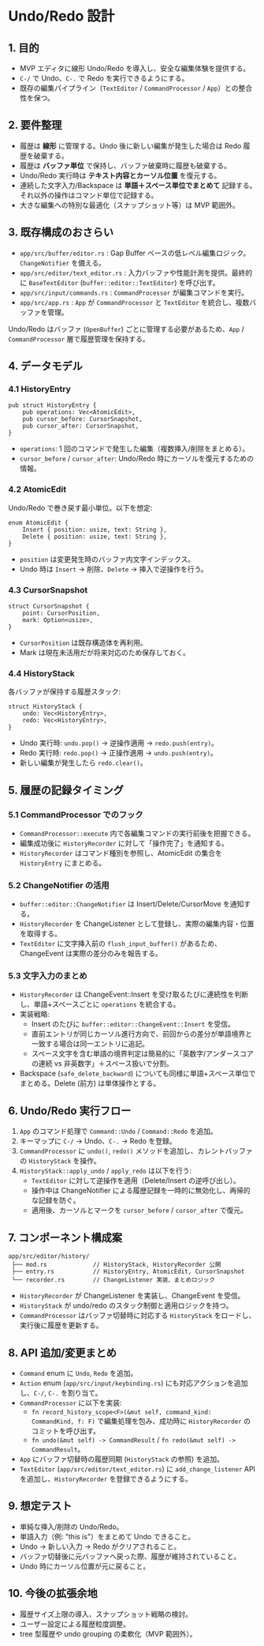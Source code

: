 # Undo/Redo 設計

## 1. 目的
- MVP エディタに線形 Undo/Redo を導入し、安全な編集体験を提供する。
- `C-/` で Undo、`C-.` で Redo を実行できるようにする。
- 既存の編集パイプライン（`TextEditor` / `CommandProcessor` / `App`）との整合性を保つ。

## 2. 要件整理
- 履歴は **線形** に管理する。Undo 後に新しい編集が発生した場合は Redo 履歴を破棄する。
- 履歴は **バッファ単位** で保持し、バッファ破棄時に履歴も破棄する。
- Undo/Redo 実行時は **テキスト内容とカーソル位置** を復元する。
- 連続した文字入力/Backspace は **単語＋スペース単位でまとめて** 記録する。それ以外の操作はコマンド単位で記録する。
- 大きな編集への特別な最適化（スナップショット等）は MVP 範囲外。

## 3. 既存構成のおさらい
- `app/src/buffer/editor.rs` : Gap Buffer ベースの低レベル編集ロジック。`ChangeNotifier` を備える。
- `app/src/editor/text_editor.rs` : 入力バッファや性能計測を提供。最終的に `BaseTextEditor` (`buffer::editor::TextEditor`) を呼び出す。
- `app/src/input/commands.rs` : `CommandProcessor` が編集コマンドを実行。
- `app/src/app.rs` : `App` が `CommandProcessor` と `TextEditor` を統合し、複数バッファを管理。

Undo/Redo はバッファ (`OpenBuffer`) ごとに管理する必要があるため、`App` / `CommandProcessor` 層で履歴管理を保持する。

## 4. データモデル
### 4.1 HistoryEntry
```
pub struct HistoryEntry {
    pub operations: Vec<AtomicEdit>,
    pub cursor_before: CursorSnapshot,
    pub cursor_after: CursorSnapshot,
}
```

- `operations`: 1 回のコマンドで発生した編集（複数挿入/削除をまとめる）。
- `cursor_before` / `cursor_after`: Undo/Redo 時にカーソルを復元するための情報。

### 4.2 AtomicEdit
Undo/Redo で巻き戻す最小単位。以下を想定:
```
enum AtomicEdit {
    Insert { position: usize, text: String },
    Delete { position: usize, text: String },
}
```
- `position` は変更発生時のバッファ内文字インデックス。
- Undo 時は `Insert` → 削除、`Delete` → 挿入で逆操作を行う。

### 4.3 CursorSnapshot
```
struct CursorSnapshot {
    point: CursorPosition,
    mark: Option<usize>,
}
```
- `CursorPosition` は既存構造体を再利用。
- Mark は現在未活用だが将来対応のため保存しておく。

### 4.4 HistoryStack
各バッファが保持する履歴スタック:
```
struct HistoryStack {
    undo: Vec<HistoryEntry>,
    redo: Vec<HistoryEntry>,
}
```
- Undo 実行時: `undo.pop()` → 逆操作適用 → `redo.push(entry)`。
- Redo 実行時: `redo.pop()` → 正操作適用 → `undo.push(entry)`。
- 新しい編集が発生したら `redo.clear()`。

## 5. 履歴の記録タイミング
### 5.1 CommandProcessor でのフック
- `CommandProcessor::execute` 内で各編集コマンドの実行前後を把握できる。
- 編集成功後に `HistoryRecorder` に対して「操作完了」を通知する。
- `HistoryRecorder` はコマンド種別を参照し、AtomicEdit の集合を `HistoryEntry` にまとめる。

### 5.2 ChangeNotifier の活用
- `buffer::editor::ChangeNotifier` は Insert/Delete/CursorMove を通知する。
- `HistoryRecorder` を ChangeListener として登録し、実際の編集内容・位置を取得する。
- `TextEditor` に文字挿入前の `flush_input_buffer()` があるため、ChangeEvent は実際の差分のみを報告する。

### 5.3 文字入力のまとめ
- `HistoryRecorder` は ChangeEvent::Insert を受け取るたびに連続性を判断し、単語+スペースごとに `operations` を統合する。
- 実装戦略:
  - Insert のたびに `buffer::editor::ChangeEvent::Insert` を受信。
  - 直前エントリが同じカーソル進行方向で、前回からの差分が単語境界と一致する場合は同一エントリに追記。
  - スペース文字を含む単語の境界判定は簡易的に「英数字/アンダースコアの連続 vs 非英数字」＋スペース扱いで分割。
- Backspace (`safe_delete_backward`) についても同様に単語+スペース単位でまとめる。Delete (前方) は単体操作とする。

## 6. Undo/Redo 実行フロー
1. `App` のコマンド処理で `Command::Undo` / `Command::Redo` を追加。
2. キーマップに `C-/` → Undo、`C-.` → Redo を登録。
3. `CommandProcessor` に `undo()`, `redo()` メソッドを追加し、カレントバッファの `HistoryStack` を操作。
4. `HistoryStack::apply_undo` / `apply_redo` は以下を行う:
   - `TextEditor` に対して逆操作を適用（Delete/Insert の逆呼び出し）。
   - 操作中は ChangeNotifier による履歴記録を一時的に無効化し、再帰的な記録を防ぐ。
   - 適用後、カーソルとマークを `cursor_before` / `cursor_after` で復元。

## 7. コンポーネント構成案
```
app/src/editor/history/
 ├── mod.rs             // HistoryStack, HistoryRecorder 公開
 ├── entry.rs           // HistoryEntry, AtomicEdit, CursorSnapshot
 └── recorder.rs        // ChangeListener 実装、まとめロジック
```

- `HistoryRecorder` が ChangeListener を実装し、ChangeEvent を受信。
- `HistoryStack` が undo/redo のスタック制御と適用ロジックを持つ。
- `CommandProcessor` はバッファ切替時に対応する `HistoryStack` をロードし、実行後に履歴を更新する。

## 8. API 追加/変更まとめ
- `Command` enum に `Undo`, `Redo` を追加。
- `Action` enum (`app/src/input/keybinding.rs`) にも対応アクションを追加し、`C-/`, `C-.` を割り当て。
- `CommandProcessor` に以下を実装:
  - `fn record_history_scope<F>(&mut self, command_kind: CommandKind, f: F)` で編集処理を包み、成功時に `HistoryRecorder` のコミットを呼び出す。
  - `fn undo(&mut self) -> CommandResult` / `fn redo(&mut self) -> CommandResult`。
- `App` にバッファ切替時の履歴同期 (`HistoryStack` の参照) を追加。
- `TextEditor` (`app/src/editor/text_editor.rs`) に `add_change_listener` API を追加し、`HistoryRecorder` を登録できるようにする。

## 9. 想定テスト
- 単純な挿入/削除の Undo/Redo。
- 単語入力（例: "this is"）をまとめて Undo できること。
- Undo → 新しい入力 → Redo がクリアされること。
- バッファ切替後に元バッファへ戻った際、履歴が維持されていること。
- Undo 時にカーソル位置が元に戻ること。

## 10. 今後の拡張余地
- 履歴サイズ上限の導入、スナップショット戦略の検討。
- ユーザー設定による履歴粒度調整。
- tree 型履歴や undo grouping の柔軟化（MVP 範囲外）。
